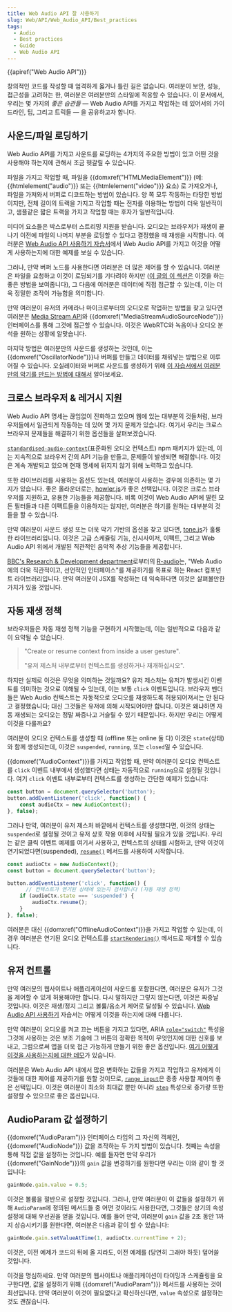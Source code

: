 ```yaml
---
title: Web Audio API 잘 사용하기
slug: Web/API/Web_Audio_API/Best_practices
tags:
  - Audio
  - Best practices
  - Guide
  - Web Audio API
---
```

{{apiref("Web Audio API")}}

창의적인 코드를 작성할 때 엄격하게 옳거나 틀린 길은 없습니다. 여러분이 보안, 성능, 접근성을 고려하는 한, 여러분은 여러분만의 스타일에 적응할 수 있습니다. 이 문서에서, 우리는 몇 가지의 _좋은 습관들_ — Web Audio API를 가지고 작업하는 데 있어서의 가이드라인, 팁, 그리고 트릭들 — 을 공유하고자 합니다.

## 사운드/파일 로딩하기

Web Audio API를 가지고 사운드를 로딩하는 4가지의 주요한 방법이 있고 어떤 것을 사용해야 하는지에 관해서 조금 헷갈릴 수 있습니다.

파일을 가지고 작업할 때, 파일을 {{domxref("HTMLMediaElement")}} (예: {{htmlelement("audio")}} 또는 {{htmlelement("video")}} 요소) 로 가져오거나, 파일을 가져와서 버퍼로 디코드하는 방법이 있습니다. 양 쪽 모두 작동하는 타당한 방법이지만, 전체 길이의 트랙을 가지고 작업할 때는 전자를 이용하는 방법이 더욱 일반적이고, 샘플같은 짧은 트랙을 가지고 작업할 때는 후자가 일반적입니다.

미디어 요소들은 박스로부터 스트리밍 지원을 받습니다. 오디오는 브라우저가 재생이 끝나기 이전에 파일의 나머지 부분을 로딩할 수 있다고 결정했을 때 재생을 시작합니다. 여러분은 [Web Audio API 사용하기 자습서](/ko/docs/Web/API/Web_Audio_API/Using_Web_Audio_API)에서 Web Audio API를 가지고 이것을 어떻게 사용하는지에 대한 예제를 보실 수 있습니다.

그러나, 만약 버퍼 노드를 사용한다면 여러분은 더 많은 제어를 할 수 있습니다. 여러분은 파일을 요청하고 이것이 로딩되기를 기다려야 하지만 ([이 글의 이 섹션은](/ko/docs/Web/API/Web_Audio_API/Advanced_techniques#Dial_up_%E2%80%94_loading_a_sound_sample) 이것을 하는 좋은 방법을 보여줍니다), 그 다음에 여러분은 데이터에 직접 접근할 수 있는데, 이는 더욱 정밀한 조작이 가능함을 의미합니다.

만약 여러분이 유저의 카메라나 마이크로부터의 오디오로 작업하는 방법을 찾고 있다면 여러분은 [Media Stream API](/ko/docs/Web/API/Media_Streams_API)와 {{domxref("MediaStreamAudioSourceNode")}} 인터페이스를 통해 그것에 접근할 수 있습니다. 이것은 WebRTC와 녹음이나 오디오 분석을 원하는 상황에 알맞습니다.

마지막 방법은 여러분만의 사운드를 생성하는 것인데, 이는 {{domxref("OscillatorNode")}}나 버퍼를 만들고 데이터를 채워넣는 방법으로 이루어질 수 있습니다. 오실레이터와 버퍼로 사운드를 생성하기 위해 [이 자습서에서 여러분만의 악기를 만드는 방법에 대해서](/ko/docs/Web/API/Web_Audio_API/Advanced_techniques) 알아보세요.

## 크로스 브라우저 & 레거시 지원

Web Audio API 명세는 끊임없이 진화하고 있으며 웹에 있는 대부분의 것들처럼, 브라우저들에서 일관되게 작동하는 데 있어 몇 가지 문제가 있습니다. 여기서 우리는 크로스 브라우저 문제들을 해결하기 위한 옵션들을 살펴보겠습니다.

[`standardised-audio-context`](https://github.com/chrisguttandin/standardized-audio-context)(표준화된 오디오 컨텍스트) npm 패키지가 있는데, 이는 지속적으로 브라우저 간의 API 기능을 만들고, 문제들이 발생되면 해결합니다. 이것은 계속 개발되고 있으며 현재 명세에 뒤지지 않기 위해 노력하고 있습니다.

또한 라이브러리를 사용하는 옵션도 있는데, 여러분이 사용하는 경우에 의존하는 몇 가지가 있습니다. 좋은 올라운더로는, [howler.js](https://howlerjs.com/)가 좋은 선택입니다. 이것은 크로스 브라우저를 지원하고, 유용한 기능들을 제공합니다. 비록 이것이 Web Audio API에 딸린 모든 필터들과 다른 이펙트들을 이용하지는 않지만, 여러분은 하기를 원하는 대부분의 것들을 할 수 있습니다.

만약 여러분이 사운드 생성 또는 더욱 악기 기반의 옵션을 찾고 있다면, [tone.js](https://tonejs.github.io/)가 훌륭한 라이브러리입니다. 이것은 고급 스케쥴링 기능, 신시사이저, 이펙트, 그리고 Web Audio API 위에서 개발된 직관적인 음악적 추상 기능들을 제공합니다.

[BBC's Research & Development department](https://medium.com/bbc-design-engineering/r-audio-declarative-reactive-and-flexible-web-audio-graphs-in-react-102c44a1c69c)로부터의 [R-audio](https://github.com/bbc/r-audio)는, "Web Audio에의 더욱 직관적이고, 선언적인 인터페이스"를 제공하기를 목표로 하는 React 컴포넌트 라이브러리입니다. 만약 여러분이 JSX를 작성하는 데 익숙하다면 이것은 살펴볼만한 가치가 있을 것입니다.

## 자동 재생 정책

브라우저들은 자동 재생 정책 기능을 구현하기 시작했는데, 이는 일반적으로 다음과 같이 요약될 수 있습니다.

> "Create or resume context from inside a user gesture".
>
> "유저 제스처 내부로부터 컨텍스트를 생성하거나 재개하십시오".

하지만 실제로 이것은 무엇을 의미하는 것일까요? 유저 제스처는 유저가 발생시킨 이벤트를 의미하는 것으로 이해될 수 있는데, 이는 보통 `click` 이벤트입니다. 브라우저 벤더들은 Web Audio 컨텍스트는 자동적으로 오디오를 재생하도록 허용되어져서는 안 된다고 결정했습니다; 대신 그것들은 유저에 의해 시작되어야만 합니다. 이것은 왜냐하면 자동 재생되는 오디오는 정말 짜증나고 거슬릴 수 있기 때문입니다. 하지만 우리는 어떻게 이것을 다룰까요?

여러분이 오디오 컨텍스트를 생성할 때 (offline 또는 online 둘 다) 이것은 `state`(상태)와 함께 생성되는데, 이것은 `suspended`, `running`, 또는 `closed`일 수 있습니다.

{{domxref("AudioContext")}}를 가지고 작업할 때, 만약 여러분이 오디오 컨텍스트를 `click` 이벤트 내부에서 생성했다면 상태는 자동적으로 `running`으로 설정될 것입니다. 여기 `click` 이벤트 내부로부터 컨텍스트를 생성하는 간단한 예제가 있습니다:

```js
const button = document.querySelector('button');
button.addEventListener('click', function() {
    const audioCtx = new AudioContext();
}, false);
```

그러나 만약, 여러분이 유저 제스처 바깥에서 컨텍스트를 생성했다면, 이것의 상태는 `suspended`로 설정될 것이고 유저 상호 작용 이후에 시작될 필요가 있을 것입니다. 우리는 같은 클릭 이벤트 예제를 여기서 사용하고, 컨텍스트의 상태를 시험하고, 만약 이것이 연기되었다면(suspended), [`resume()`](/ko/docs/Web/API/AudioContext/resume) 메서드를 사용하여 시작합니다.

```js
const audioCtx = new AudioContext();
const button = document.querySelector('button');

button.addEventListener('click', function() {
      // 컨텍스트가 연기된 상태에 있는지 검사합니다 (자동 재생 정책)
    if (audioCtx.state === 'suspended') {
        audioCtx.resume();
    }
}, false);
```

여러분은 대신 {{domxref("OfflineAudioContext")}}을 가지고 작업할 수 있는데, 이 경우 여러분은 연기된 오디오 컨텍스트를 [`startRendering()`](/ko/docs/Web/API/OfflineAudioContext/startRendering) 메서드로 재개할 수 있습니다.

## 유저 컨트롤

만약 여러분의 웹사이트나 애플리케이션이 사운드롤 포함한다면, 여러분은 유저가 그것을 제어할 수 있게 허용해야만 합니다. 다시 말하지만 그렇지 않는다면, 이것은 짜증날 것입니다. 이것은 재생/정지 그리고 볼륨/음소거 제어로 달성될 수 있습니다. [Web Audio API 사용하기](/ko/docs/Web/API/Web_Audio_API/Using_Web_Audio_API) 자습서는 어떻게 이것을 하는지에 대해 다룹니다.

만약 여러분이 오디오를 켜고 끄는 버튼을 가지고 있다면, ARIA [`role="switch"`](/ko/docs/Web/Accessibility/ARIA/Roles/Switch_role) 특성을 그것에 사용하는 것은 보조 기술에 그 버튼의 정확한 목적이 무엇인지에 대한 신호를 보내고, 그럼으로써 앱을 더욱 접근 가능하게 만들기 위한 좋은 옵션입니다. [여기 어떻게 이것을 사용하는지에 대한 데모](https://codepen.io/Wilto/pen/ZoGoQm?editors=1100)가 있습니다.

여러분은 Web Audio API 내에서 많은 변화하는 값들을 가지고 작업하고 유저에게 이것들에 대한 제어를 제공하기를 원할 것이므로, [`range input`](/ko/docs/Web/HTML/Element/input/range)은 종종 사용할 제어의 좋은 선택입니다. 이것은 여러분이 최소와 최대값 뿐만 아니라 [`step`](/ko/docs/Web/HTML/Element/input#attr-step) 특성으로 증가량 또한 설정할 수 있으므로 좋은 옵션입니다.

## AudioParam 값 설정하기

{{domxref("AudioParam")}} 인터페이스 타입의 그 자신의 객체인, {{domxref("AudioNode")}} 값을 조작하는 두 가지 방법이 있습니다. 첫째는 속성을 통해 직접 값을 설정하는 것입니다. 예를 들자면 만약 우리가 {{domxref("GainNode")}}의 `gain` 값을 변경하기를 원한다면 우리는 이와 같이 할 것입니다:

```js
gainNode.gain.value = 0.5;
```

이것은 볼륨을 절반으로 설정할 것입니다. 그러나, 만약 여러분이 이 값들을 설정하기 위해 `AudioParam`에 정의된 메서드들 중 어떤 것이라도 사용한다면, 그것들은 상기의 속성 설정에 대해 우선권을 얻을 것입니다. 예를 들어 만약, 여러분이 `gain` 값을 2초 동안 1까지 상승시키기를 원한다면, 여러분은 다음과 같이 할 수 있습니다:

```js
gainNode.gain.setValueAtTime(1, audioCtx.currentTime + 2);
```

이것은, 이전 예제가 코드의 뒤에 올 지라도, 이전 예제를 (당연히 그래야 하듯) 덮어쓸 것입니다.

이것을 명심하세요. 만약 여러분의 웹사이트나 애플리케이션이 타이밍과 스케쥴링을 요구한다면, 값을 설정하기 위해 {{domxref("AudioParam")}} 메서드를 사용하는 것이 최선입니다. 만약 여러분이 이것이 필요없다고 확신하신다면, `value` 속성으로 설정하는 것도 괜찮습니다.
